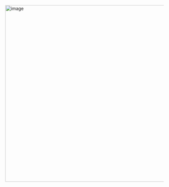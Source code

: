 <img width="903" height="562" alt="image" src="https://github.com/user-attachments/assets/e83b4bb4-8cff-45a9-9659-326a4f305197" />

